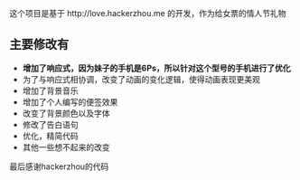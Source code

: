 <p>这个项目是基于 <a>http://love.hackerzhou.me</a> 的开发，作为给女票的情人节礼物</p>
<h2>主要修改有</h2>
<ul>
    <li><b>增加了响应式，因为妹子的手机是6Ps，所以针对这个型号的手机进行了优化</b></li>
    <li>为了与响应式相协调，改变了动画的变化逻辑，使得动画表现更美观</li>
    <li>增加了背景音乐</li>
    <li>增加了个人编写的便签效果</li>
    <li>改变了背景颜色以及字体</li>
    <li>修改了告白语句</li>
    <li>优化，精简代码</li>
    <li>其他一些想不起来的改变</li>
</ul>
最后感谢hackerzhou的代码
